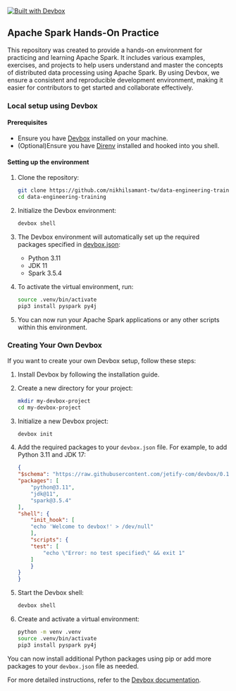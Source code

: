 [![Built with Devbox](https://www.jetify.com/img/devbox/shield_galaxy.svg)](https://www.jetify.com/devbox/docs/contributor-quickstart/)

## Apache Spark Hands-On Practice
This repository was created to provide a hands-on environment for practicing and learning Apache Spark. It includes various examples, exercises, and projects to help users understand and master the concepts of distributed data processing using Apache Spark. By using Devbox, we ensure a consistent and reproducible development environment, making it easier for contributors to get started and collaborate effectively.

### Local setup using Devbox

#### Prerequisites
- Ensure you have [Devbox](https://www.jetify.com/devbox/docs/installation) installed on your machine.
- (Optional)Ensure you have [Direnv](https://direnv.net/#basic-installation) installed and hooked into you shell.

#### Setting up the environment
1. Clone the repository:
    ```sh
    git clone https://github.com/nikhilsamant-tw/data-engineering-training.git
    cd data-engineering-training
    ```

2. Initialize the Devbox environment:
    ```sh
    devbox shell
    ```

3. The Devbox environment will automatically set up the required packages specified in [devbox.json](http://_vscodecontentref_/1):
    - Python 3.11
    - JDK 11
    - Spark 3.5.4

4. To activate the virtual environment, run:
    ```sh
    source .venv/bin/activate
    pip3 install pyspark py4j
    ```

5. You can now run your Apache Spark applications or any other scripts within this environment.

### Creating Your Own Devbox
If you want to create your own Devbox setup, follow these steps:

1. Install Devbox by following the installation guide.

2. Create a new directory for your project:
    ```sh
    mkdir my-devbox-project
    cd my-devbox-project
    ```

3. Initialize a new Devbox project:
    ```sh
    devbox init
    ```

4. Add the required packages to your ```devbox.json``` file. For example, to add Python 3.11 and JDK 17:
    ```json
    {
    "$schema": "https://raw.githubusercontent.com/jetify-com/devbox/0.13.7/.schema/devbox.schema.json",
    "packages": [
        "python@3.11",
        "jdk@11",
        "spark@3.5.4"
    ],
    "shell": {
        "init_hook": [
        "echo 'Welcome to devbox!' > /dev/null"
        ],
        "scripts": {
        "test": [
            "echo \"Error: no test specified\" && exit 1"
        ]
        }
    }
    }
    ```

5. Start the Devbox shell:
    ```sh
    devbox shell
    ```

6. Create and activate a virtual environment:
    ```sh
    python -m venv .venv
    source .venv/bin/activate
    pip3 install pyspark py4j
    ```
You can now install additional Python packages using pip or add more packages to your ```devbox.json``` file as needed.

For more detailed instructions, refer to the [Devbox documentation](https://www.jetify.com/devbox/docs/contributor-quickstart/).
